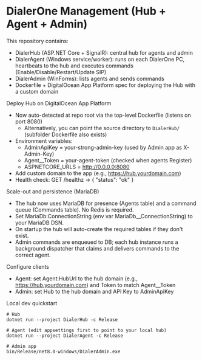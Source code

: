 # DialerOne Management (Hub + Agent + Admin)

This repository contains:
- DialerHub (ASP.NET Core + SignalR): central hub for agents and admin
- DialerAgent (Windows service/worker): runs on each DialerOne PC, heartbeats to the hub and executes commands (Enable/Disable/Restart/Update SIP)
- DialerAdmin (WinForms): lists agents and sends commands
- Dockerfile + DigitalOcean App Platform spec for deploying the Hub with a custom domain

Deploy Hub on DigitalOcean App Platform
- Now auto-detected at repo root via the top-level Dockerfile (listens on port 8080)
  - Alternatively, you can point the source directory to `DialerHub/` (subfolder Dockerfile also exists)
- Environment variables:
  - AdminApiKey = your-strong-admin-key (used by Admin app as X-Admin-Key)
  - Agent__Token = your-agent-token (checked when agents Register)
  - ASPNETCORE_URLS = http://0.0.0.0:8080
- Add custom domain to the app (e.g., https://hub.yourdomain.com)
- Health check: GET /healthz → { "status": "ok" }

Scale-out and persistence (MariaDB)
- The hub now uses MariaDB for presence (Agents table) and a command queue (Commands table). No Redis is required.
- Set MariaDb:ConnectionString (env var MariaDb__ConnectionString) to your MariaDB DSN.
- On startup the hub will auto-create the required tables if they don't exist.
- Admin commands are enqueued to DB; each hub instance runs a background dispatcher that claims and delivers commands to the correct agent.

Configure clients
- Agent: set Agent:HubUrl to the hub domain (e.g., https://hub.yourdomain.com) and Token to match Agent__Token
- Admin: set Hub to the hub domain and API Key to AdminApiKey

Local dev quickstart
```
# Hub
dotnet run --project DialerHub -c Release

# Agent (edit appsettings first to point to your local hub)
dotnet run --project DialerAgent -c Release

# Admin app
bin/Release/net8.0-windows/DialerAdmin.exe
```
